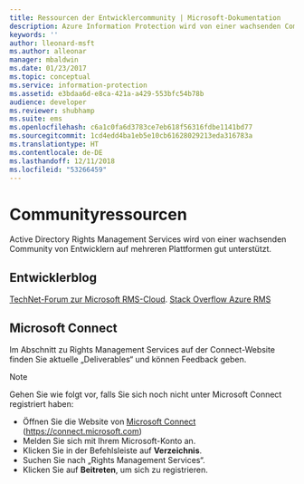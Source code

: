 ```yaml
---
title: Ressourcen der Entwicklercommunity | Microsoft-Dokumentation
description: Azure Information Protection wird von einer wachsenden Community von Entwicklern auf mehreren Plattformen gut unterstützt.
keywords: ''
author: lleonard-msft
ms.author: alleonar
manager: mbaldwin
ms.date: 01/23/2017
ms.topic: conceptual
ms.service: information-protection
ms.assetid: e3bdaa6d-e8ca-421a-a429-553bfc54b78b
audience: developer
ms.reviewer: shubhamp
ms.suite: ems
ms.openlocfilehash: c6a1c0fa6d3783ce7eb618f56316fdbe1141bd77
ms.sourcegitcommit: 1cd4edd4ba1eb5e10cb61628029213eda316783a
ms.translationtype: HT
ms.contentlocale: de-DE
ms.lasthandoff: 12/11/2018
ms.locfileid: "53266459"
---
```

# <a name="community-resources"></a>Communityressourcen

Active Directory Rights Management Services wird von einer wachsenden Community von Entwicklern auf mehreren Plattformen gut unterstützt.

## <a name="developers-blog"></a>Entwicklerblog
[TechNet-Forum zur Microsoft RMS-Cloud](https://social.technet.microsoft.com/Forums/en-US/home?forum=rmscloud).
[Stack Overflow Azure RMS](https://stackoverflow.com/search?q=Azure+RMS)

## <a name="microsoft-connect"></a>Microsoft Connect
Im Abschnitt zu Rights Management Services auf der Connect-Website finden Sie aktuelle „Deliverables“ und können Feedback geben.

> [!NOTE]
>
>Gehen Sie wie folgt vor, falls Sie sich noch nicht unter Microsoft Connect registriert haben:
>
>-   Öffnen Sie die Website von [Microsoft Connect](https://connect.microsoft.com) (https://connect.microsoft.com)
>-   Melden Sie sich mit Ihrem Microsoft-Konto an.
>-   Klicken Sie in der Befehlsleiste auf **Verzeichnis**.
>-   Suchen Sie nach „Rights Management Services“.
>-   Klicken Sie auf **Beitreten**, um sich zu registrieren.
